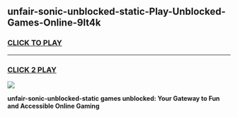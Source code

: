 
## unfair-sonic-unblocked-static-Play-Unblocked-Games-Online-9lt4k
<h3>
<a href="https://premium76.site?title=unfair-sonic-unblocked-static&ref=25A">CLICK TO PLAY</a></h3>
<hr>

<h3>
<a href="https://premium76.site?title=unfair-sonic-unblocked-static&ref=25A">CLICK 2 PLAY</a>
  
</h3>

<a href="https://premium76.site?title=unfair-sonic-unblocked-static&ref=25A"><img src="https://clearcache.store/games.png"></a>


**unfair-sonic-unblocked-static games unblocked: Your Gateway to Fun and Accessible Online Gaming**
